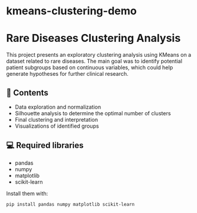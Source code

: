 # kmeans-clustering-demo
# Rare Diseases Clustering Analysis

This project presents an exploratory clustering analysis using KMeans on a dataset related to rare diseases. The main goal was to identify potential patient subgroups based on continuous variables, which could help generate hypotheses for further clinical research.

## 📄 Contents

- Data exploration and normalization
- Silhouette analysis to determine the optimal number of clusters
- Final clustering and interpretation
- Visualizations of identified groups

## 💻 Required libraries

- pandas
- numpy
- matplotlib
- scikit-learn

Install them with:

```bash
pip install pandas numpy matplotlib scikit-learn
